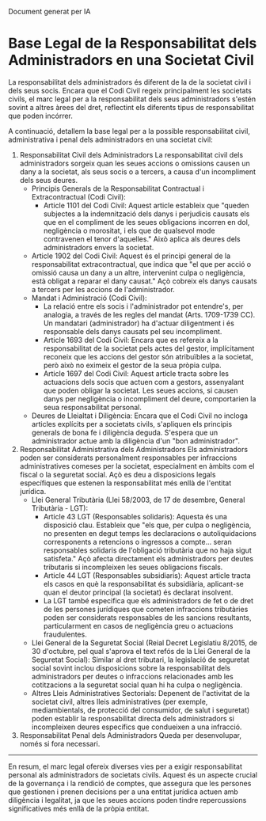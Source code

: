 Document generat per IA

# Base Legal de la Responsabilitat dels Administradors en una Societat Civil

La responsabilitat dels administradors és diferent de la de la societat civil i dels seus socis. Encara que el Codi Civil regeix principalment les societats civils, el marc legal per a la responsabilitat dels seus administradors s'estén sovint a altres àrees del dret, reflectint els diferents tipus de responsabilitat que poden incórrer.

A continuació, detallem la base legal per a la possible responsabilitat civil, administrativa i penal dels administradors en una societat civil:

1. Responsabilitat Civil dels Administradors
La responsabilitat civil dels administradors sorgeix quan les seues accions o omissions causen un dany a la societat, als seus socis o a tercers, a causa d'un incompliment dels seus deures.
    - Principis Generals de la Responsabilitat Contractual i Extracontractual (Codi Civil):
      - Article 1101 del Codi Civil: Aquest article estableix que "queden subjectes a la indemnització dels danys i perjudicis causats els que en el compliment de les seues obligacions incorren en dol, negligència o morositat, i els que de qualsevol mode contravenen el tenor d'aquelles." Això aplica als deures dels administradors envers la societat.
     - Article 1902 del Codi Civil: Aquest és el principi general de la responsabilitat extracontractual, que indica que "el que per acció o omissió causa un dany a un altre, intervenint culpa o negligència, està obligat a reparar el dany causat." Açò cobreix els danys causats a tercers per les accions de l'administrador.
   - Mandat i Administració (Codi Civil):
      - La relació entre els socis i l'administrador pot entendre's, per analogia, a través de les regles del mandat (Arts. 1709-1739 CC). Un mandatari (administrador) ha d'actuar diligentment i és responsable dels danys causats pel seu incompliment.
      - Article 1693 del Codi Civil: Encara que es refereix a la responsabilitat de la societat pels actes del gestor, implícitament reconeix que les accions del gestor són atribuïbles a la societat, però això no eximeix el gestor de la seua pròpia culpa.
      - Article 1697 del Codi Civil: Aquest article tracta sobre les actuacions dels socis que actuen com a gestors, assenyalant que poden obligar la societat. Les seues accions, si causen danys per negligència o incompliment del deure, comportarien la seua responsabilitat personal.
   - Deures de Lleialtat i Diligència: Encara que el Codi Civil no incloga articles explícits per a societats civils, s'apliquen els principis generals de bona fe i diligència deguda. S'espera que un administrador actue amb la diligència d'un "bon administrador".
2. Responsabilitat Administrativa dels Administradors
Els administradors poden ser considerats personalment responsables per infraccions administratives comeses per la societat, especialment en àmbits com el fiscal o la seguretat social. Açò es deu a disposicions legals específiques que estenen la responsabilitat més enllà de l'entitat jurídica.
    - Llei General Tributària (Llei 58/2003, de 17 de desembre, General Tributària - LGT):
        - Article 43 LGT (Responsables solidaris): Aquesta és una disposició clau. Estableix que "els que, per culpa o negligència, no presenten en degut temps les declaracions o autoliquidacions corresponents a retencions o ingressos a compte... seran responsables solidaris de l'obligació tributària que no haja sigut satisfeta." Açò afecta directament els administradors per deutes tributaris si incompleixen les seues obligacions fiscals.
        - Article 44 LGT (Responsables subsidiaris): Aquest article tracta els casos en què la responsabilitat és subsidiària, aplicant-se quan el deutor principal (la societat) és declarat insolvent.
        - La LGT també especifica que els administradors de fet o de dret de les persones jurídiques que cometen infraccions tributàries poden ser considerats responsables de les sancions resultants, particularment en casos de negligència greu o actuacions fraudulentes.
    - Llei General de la Seguretat Social (Reial Decret Legislatiu 8/2015, de 30 d'octubre, pel qual s'aprova el text refós de la Llei General de la Seguretat Social): Similar al dret tributari, la legislació de seguretat social sovint inclou disposicions sobre la responsabilitat dels administradors per deutes o infraccions relacionades amb les cotitzacions a la seguretat social quan hi ha culpa o negligència.
   - Altres Lleis Administratives Sectorials: Depenent de l'activitat de la societat civil, altres lleis administratives (per exemple, mediambientals, de protecció del consumidor, de salut i seguretat) poden establir la responsabilitat directa dels administradors si incompleixen deures específics que condueixen a una infracció.
3. Responsabilitat Penal dels Administradors
Queda per desenvolupar, només si fora necessari.

---

En resum, el marc legal ofereix diverses vies per a exigir responsabilitat personal als administradors de societats civils. Aquest és un aspecte crucial de la governança i la rendició de comptes, que assegura que les persones que gestionen i prenen decisions per a una entitat jurídica actuen amb diligència i legalitat, ja que les seues accions poden tindre repercussions significatives més enllà de la pròpia entitat.
